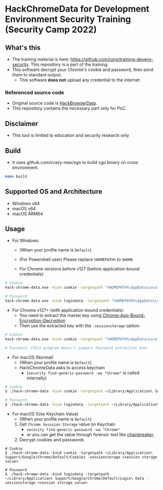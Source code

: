# HackChromeData for Development Environment Security Training (Security Camp 2022)
## What's this
- The training material is here: https://github.com/rung/training-devenv-security. This repository is a part of the training.
- This software decrypt your Chrome's cookie and password, then send them to standard output.
  - This software **does not** upload any credential to the internet.

### Referenced source code
- Original source code is [HackBrowserData](https://github.com/moonD4rk/HackBrowserData).
- This repository contains the necessary part only for PoC.

## Disclaimer
- This tool is limited to education and security research only

## Build
- It uses github.com/crazy-max/xgo to build cgo binary on cross environment.
```bash
make build
```

## Supported OS and Architecture
- Windows x64
- macOS x64
- macOS ARM64

## Usage
- For Windows
  - (When your profile name is `Default`)
  - (For Powershell user) Please replace `%HOMEPATH%` to `$HOME`

  - For Chrome versions before v127 (before application-bound credentials):
```bash
# Cookie
hack-chrome-data.exe -kind cookie -targetpath "%HOMEPATH%\AppData\Local\Google\Chrome\User Data\Default\Network\Cookies" -localstate "%HOMEPATH%\AppData\Local\Google\Chrome\User Data\Local State"

# Password
hack-chrome-data.exe -kind logindata -targetpath "%HOMEPATH%\AppData\Local\Google\Chrome\User Data\Default\Login Data" -localstate "%HOMEPATH%\AppData\Local\Google\Chrome\User Data\Local State"
```

- For Chrome v127+ (with application-bound credentials):
  - You need to extract the master key using [Chrome-App-Bound-Encryption-Decryption](https://github.com/xaitax/Chrome-App-Bound-Encryption-Decryption)
  - Then use the extracted key with the `-sessionstorage` option:
```bash
# Cookie
hack-chrome-data.exe -kind cookie -targetpath "%HOMEPATH%\AppData\Local\Google\Chrome\User Data\Default\Network\Cookies" -sessionstorage <your-extracted-master-key>

# Password　(This program doesn't support Password extraction atm)
```

- For macOS (Normal)
  - (When your profile name is `Default`)
  - HackChromeData asks to access keychain
    - (`security find-generic-password -wa "Chrome"` is called internally)
```bash
# Cookie
$ ./hack-chrome-data -kind cookie -targetpath ~/Library/Application\ Support/Google/Chrome/Default/Cookies

# Password
$ ./hack-chrome-data -kind logindata -targetpath ~/Library/Application\ Support/Google/Chrome/Default/Login\ Data
````

- For macOS (Use Keychain Value)
  - (When your profile name is `Default`)
  1. Get `Chrome Sesssion Storage` value on Keychain
      - `security find-generic-password -wa "Chrome"`
      - or you can get the value through forensic tool like [chainbreaker](https://github.com/n0fate/chainbreaker).
  2. Decrypt cookies and passwords 
```
# Cookie
$ ./hack-chrome-data -kind cookie -targetpath ~/Library/Application\ Support/Google/Chrome/Default/Cookies -sessionstorage <session storage value>

# Password
$ ./hack-chrome-data -kind logindata -targetpath ~/Library/Application\ Support/Google/Chrome/Default/Login\ Data -sessionstorage <session storage value>
```